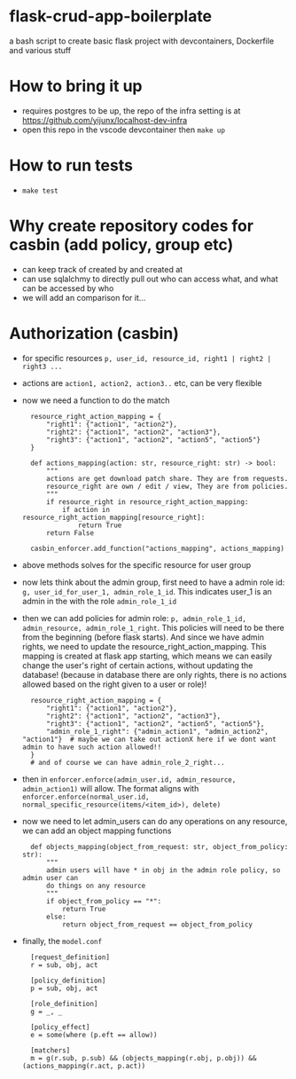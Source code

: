 # flask-crud-app-boilerplate
a bash script to create basic flask project with devcontainers, Dockerfile and various stuff

# How to bring it up
* requires postgres to be up, the repo of the infra setting is at https://github.com/yijunx/localhost-dev-infra
* open this repo in the vscode devcontainer then `make up`

# How to run tests
* `make test`

# Why create repository codes for casbin (add policy, group etc)
* can keep track of created by and created at
* can use sqlalchmy to directly pull out who can access what, and what can be accessed by who
* we will add an comparison for it...

# Authorization (casbin)
* for specific resources `p, user_id, resource_id, right1 | right2 | right3 ...`
* actions are `action1, action2, action3..` etc, can be very flexible
* now we need a function to do the match
    
        resource_right_action_mapping = {
            "right1": {"action1", "action2"},
            "right2": {"action1", "action2", "action3"},
            "right3": {"action1", "action2", "action5", "action5"}
        }

        def actions_mapping(action: str, resource_right: str) -> bool:
            """
            actions are get download patch share. They are from requests.
            resource_right are own / edit / view, They are from policies.
            """
            if resource_right in resource_right_action_mapping:
                if action in resource_right_action_mapping[resource_right]:
                    return True
            return False

        casbin_enforcer.add_function("actions_mapping", actions_mapping)

* above methods solves for the specific resource for user group
* now lets think about the admin group, first need to have a admin role id: `g, user_id_for_user_1, admin_role_1_id`. This indicates user_1 is an admin in the with the role `admin_role_1_id`
* then we can add policies for admin role: `p, admin_role_1_id, admin_resource, admin_role_1_right`. This policies will need to be there from the beginning (before flask starts). And since we have admin rights, we need to update the resource_right_action_mapping. This mapping is created at flask app starting, which means we can easily change the user's right of certain actions, without updating the database! (because in database there are only rights, there is no actions allowed based on the right given to a user or role)!

        resource_right_action_mapping = {
            "right1": {"action1", "action2"},
            "right2": {"action1", "action2", "action3"},
            "right3": {"action1", "action2", "action5", "action5"},
            "admin_role_1_right": {"admin_action1", "admin_action2", "action1"}  # maybe we can take out actionX here if we dont want admin to have such action allowed!!
        }
        # and of course we can have admin_role_2_right...

* then in `enforcer.enforce(admin_user.id, admin_resource, admin_action1)` will allow. The format aligns with `enforcer.enforce(normal_user.id, normal_specific_resource(items/<item_id>), delete)`
* now we need to let admin_users can do any operations on any resource, we can add an object mapping functions

        def objects_mapping(object_from_request: str, object_from_policy: str):
            """
            admin users will have * in obj in the admin role policy, so admin user can
            do things on any resource
            """
            if object_from_policy == "*":
                return True
            else:
                return object_from_request == object_from_policy

* finally, the `model.conf`

        [request_definition]
        r = sub, obj, act

        [policy_definition]
        p = sub, obj, act

        [role_definition]
        g = _, _

        [policy_effect]
        e = some(where (p.eft == allow))

        [matchers]
        m = g(r.sub, p.sub) && (objects_mapping(r.obj, p.obj)) && (actions_mapping(r.act, p.act))



